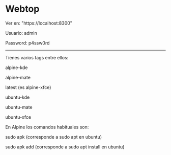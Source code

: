 # Webtop

Ver en: "https://localhost:8300"

Usuario: admin

Password: p4ssw0rd

------------------

Tienes varios tags entre ellos:

alpine-kde

alpine-mate

latest (es alpine-xfce)

ubuntu-kde

ubuntu-mate

ubuntu-xfce

En Alpine los comandos habituales son:

sudo apk (corresponde a sudo apt en ubuntu)

sudo apk add (corresponde a sudo apt install en ubuntu)
